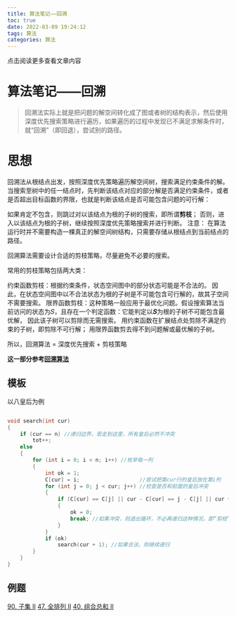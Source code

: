 ```yaml
---
title: 算法笔记——回溯
toc: true
date: 2022-03-09 19:24:12
tags: 算法
categories: 算法
---
```


​​点击阅读更多查看文章内容<!--more-->

# 算法笔记——回溯
>回溯法实际上就是把问题的解空间转化成了图或者树的结构表示，然后使用深度优先搜索策略进行遍历，如果遍历的过程中发现已不满足求解条件时，就“回溯”（即回退），尝试别的路径。

# 思想
回溯法从根结点出发，按照深度优先策略遍历解空间树，搜索满足约束条件的解。当搜索至树中的任一结点时，先判断该结点对应的部分解是否满足约束条件，或者是否超出目标函数的界限，也就是判断该结点是否可能包含问题的可行解：

如果肯定不包含，则跳过对以该结点为根的子树的搜索，即所谓**剪枝**；
否则，进入以该结点为根的子树，继续按照深度优先策略搜索并进行判断。
注意：
在算法运行时并不需要构造一棵真正的解空间树结构，只需要存储从根结点到当前结点的路径。

回溯算法需要设计合适的剪枝策略，尽量避免不必要的搜索。

常用的剪枝策略包括两大类：

约束函数剪枝：根据约束条件，状态空间图中的部分状态可能是不合法的。 因此，在状态空间图中以不合法状态为根的子树是不可能包含可行解的，故其子空间不需要搜索。
限界函数剪枝：这种策略一般应用于最优化问题。假设搜索算法当前访问的状态为𝑆，且存在一个判定函数：它能判定以𝑺为根的子树不可能包含最优解， 因此该子树可以剪除而无需搜索。
用约束函数在扩展结点处剪除不满足约束的子树，即剪除不可行解；
用限界函数剪去得不到问题解或最优解的子树。

所以，回溯算法 = 深度优先搜索 + 剪枝策略

**这一部分参考[回溯算法](https://blog.csdn.net/wmy01234/article/details/106070249?ops_request_misc=%257B%2522request%255Fid%2522%253A%2522164682149916780357270453%2522%252C%2522scm%2522%253A%252220140713.130102334..%2522%257D&request_id=164682149916780357270453&biz_id=0&utm_medium=distribute.pc_search_result.none-task-blog-2~all~top_click~default-2-106070249.es_vector_control_group&utm_term=%E5%9B%9E%E6%BA%AF%E6%B3%95&spm=1018.2226.3001.4187)**

## 模板
以八皇后为例
```cpp

void search(int cur)
{
    if (cur == n) //递归边界，若走到这里，所有皇后必然不冲突
        tot++;
    else
    {
        for (int i = 0; i < n; i++) //枚举每一列
        {
            int ok = 1;
            C[cur] = i;                   //尝试把第cur行的皇后放在第i列
            for (int j = 0; j < cur; j++) //检查是否和前面的皇后冲突
            {
                if (C[cur] == C[j] || cur - C[cur] == j - C[j] || cur + C[cur] == j + C[j])
                {
                    ok = 0;
                    break; //如果冲突，则退出循环，不必再递归这种情况，即“剪枝”
                }
            }
            if (ok)
                search(cur + 1); //如果合法，则继续递归
        }
    }
}
```

## 例题

[90. 子集 II](https://leetcode-cn.com/problems/subsets-ii/)
[47. 全排列 II](https://leetcode-cn.com/problems/permutations-ii/)
[40. 组合总和 II](https://leetcode-cn.com/problems/combination-sum-ii/)
